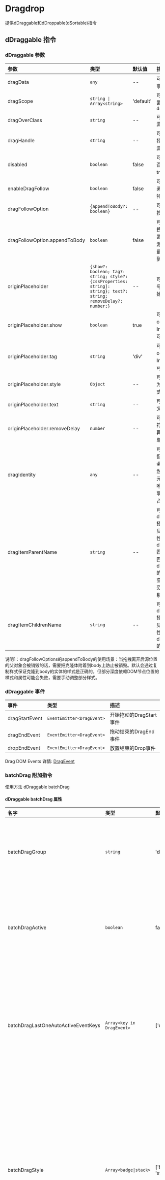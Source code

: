 # Dragdrop

提供dDraggable和dDroppable(dSortable)指令  

## dDraggable 指令

### dDraggable 参数

| 参数            | 类型       | 默认值       | 描述       |
|:----------------|:----------|:-------------|:-----------|
| dragData        |  `any`     | --        | 可选，转递给 `DropEvent`事件的数据. |
| dragScope       | `string \| Array<string>` | 'default'   |  可选，限制drop的位置，必须匹配对应的 `dropScope` |
| dragOverClass   | `string`   | --        | 可选，拖动时被拖动元素的css |
| dragHandle      | `string`   | --        | 可选，拖动句柄，css选择器，只有被选中的元素才能响应拖动事件 |
| disabled        | `boolean`  | false       | 可选，控制当前元素是否可拖动false为可以，true为不可以 |
| enableDragFollow | `boolean` | false       | 可选，是否启用实体元素跟随（可以添加更多特效，如阴影等） |
|dragFollowOption| `{appendToBody?: boolean}`| -- | 可选，用于控制实体拖拽的一些配置|
|dragFollowOption.appendToBody|`boolean`| false | 可选，用于控制实体拖拽的克隆元素插入的位置。默认false会插入到源元素父元素所有子的最后，设置为true会附着到。见说明1|
|originPlaceholder| `{show?: boolean; tag?: string; style?: {cssProperties: string]: string}; text?: string; removeDelay?: number;}`| --| 可选，设置源占位符号，用于被拖拽元素原始位置占位|
|originPlaceholder.show| `boolean`| true| 可选，是否显示，默认originPlaceholder有Input则显示，特殊情况可以关闭|
|originPlaceholder.tag| `string`| 'div'| 可选，是否显示，默认originPlaceholder有Input则显示，特殊情况可以关闭|
|originPlaceholder.style| `Object`| --| 可选，传style对象，key为样式属性，value为样式值|
|originPlaceholder.text| `string`|--| 可选，placeholder内的文字|
|originPlaceholder.removeDelay| `number`| --| 可选，用于希望源占位符在拖拽之后的延时里再删除，方便做动画，单位为ms毫秒|
|dragIdentity|`any`|--| 可选，用于虚拟滚动的恢复，虚拟滚动过程中会删除元素（溢出画面）然后又重新生成来恢复元素（回到画面），需要唯一识别值来恢复原始事件拖拽事件监听和源占位符等|
|dragItemParentName| `string`|--| 可选，选择器名，和dragItemChildrenName搭配用于拖拽截断看不见的列表内元素以提高性能， 从dragItemParentName匹配的选择器里边查询匹配dragItemChildrenName的元素，通常是列表里查找条目，把超出可视范围的条目克隆的时候剔除|
|dragItemChildrenName|`string`|--| 可选，选择器名，和dragItemParentName搭配用于拖拽截断看不见的列表内元素以提高性能，功能见dragItemParentName的描述|

说明1：dragFollowOptions的appendToBody的使用场景：当拖拽离开后源位置的父对象会被销毁的话，需要把克隆体附着到body上防止被销毁。默认会通过复制样式保证克隆到body的实体的样式是正确的，但部分深度依赖DOM节点位置的样式和属性可能会失败，需要手动调整部分样式。

### dDraggable 事件

| 事件            | 类型                         | 描述    |
|:----------------|:---------------------------|:--------|
| dragStartEvent  | `EventEmitter<DragEvent>`   | 开始拖动的DragStart事件 |
| dragEndEvent    | `EventEmitter<DragEvent>`   | 拖动结束的DragEnd事件 |
| dropEndEvent    | `EventEmitter<DragEvent>`   | 放置结束的Drop事件 |

Drag DOM Events 详情: [DragEvent](https://developer.mozilla.org/en-US/docs/Web/API/DragEvent)

### batchDrag 附加指令

使用方法 dDraggable batchDrag

#### dDraggable batchDrag 属性

| 名字   | 类型      |默认值 |描述 |
|:-------|:----------|:-------------|:-----------|
|batchDragGroup | `string` | 'default' | 可选，批量拖拽分组组名，不同组名 |
|batchDragActive | `boolean`| false | 可选，是否把元素加入到批量拖拽组. 见说明1。|
|batchDragLastOneAutoActiveEventKeys | `Array<key in DragEvent>`| ['ctrlKey'] | 可选，通过过拖拽可以激活批量选中的拖拽事件判断。见说明2。|
|batchDragStyle|`Array<badge\|stack>`| ['badge', 'stack'] | 可选，批量拖拽的效果，badge代表右上角有统计数字，stack代表有堆叠效果，数组里有该字符串则有效|

说明1： `batchDragActive`为`true`的时候会把元素加入组里，加入顺序为变为true的顺序，先加入的在数组前面。第一个元素会确认批量的组名，如果后加入的组名和先加入的组名不一致，则后者无法加入。
说明2： `batchDragLastOneAutoActiveEventKeys`的默认值为['ctrlKey'], 即可以通过按住ctrl键拖动最后一个元素， 该元素自动加入批量拖拽的组，判断条件是dragStart事件里的ctrlKey事件为true。目前仅支持判断true/false。该参数为数组，可以判断任意一个属性值为true则生效，可用于不同操作系统的按键申明。

#### dDraggable batchDrag 事件

| 名字   | 类型  |描述 |
|:-------|:------------|:-----------|
| batchDragActiveEvent  | `EventEmitter<{el: Element, data: any}>`   | 通过拖拽把元素加入了批量拖拽组，通知外部选中该元素  |

## dDroppable 指令

### dDroppable 参数

| 参数             | 类型      |默认值 |描述 |
|:----------------|:----------|:-------------|:-----------|
| dropScope       | `string \| Array<string>` | 'default'   | 可选，限制drop的区域，对应dragScope |
| dragOverClass  | `string` | -- | 可选，dragover时drop元素上应用的css |
| placeholderStyle | `Object` | {backgroundColor: '#6A98E3', opacity: '.4'} | 可选，允许sort时，用于占位显示 |
| placeholderText | `string` | '' | 可选，允许sort时，用于占位显示内部的文字 |
| allowDropOnItem | `boolean` | false| 可选，允许sort时，用于允许拖动到元素上，方便树形结构的拖动可以成为元素的子节点|
| dragOverItemClass | `string` | -- | 可选，`allowDropOnItem`为`true`时，才有效，用于允许拖动到元素上后，被命中的元素增加样式|
| nestingTargetRect | `{height?: number, width?: number}` | -- | 可选，用于修正有内嵌列表后，父项高度被撑大，此处height，width为父项自己的高度（用于纵向拖动），宽度（用于横向拖动）|
|defaultDropPosition | `'closest' \| 'before' \| 'after'`|`'closest'`| 可选，设置拖拽到可放置区域但不在列表区域的放置位置，`'closest'` 为就近放下， `'before'`为加到列表头部， `'after'`为加到列表尾部|
|dropSortCountSelector| `string` | -- | 可选，带有sortable的容器的情况下排序，计数的内容的选择器名称，可以用于过滤掉不应该被计数的元素|
|dropSortVirtualScrollOption| `{totalLength?: number; startIndex?: number;}`|--| 可选，用于虚拟滚动列表中返回正确的dropIndex需要接收 totalLength为列表的真实总长度， startIndex为当前排序区域显示的第一个dom的在列表内的index值|

### dDroppable 事件

| 事件               | 类型        | 描述 |
|:------------------|:------------|:-----------|
| dragEnterEvent  | `EventEmitter<DragEvent>`   | drag元素进入的dragenter事件  |
| dragOverEvent   | `EventEmitter<DragEvent>`   | drag元素在drop区域上的dragover事件 |
| dragLeaveEvent  | `EventEmitter<DragEvent>`   | drag元素离开的dragleave事件 |
| dropEvent       | `EventEmitter<DropEvent>`(见下文定义)   | 放置一个元素, 接收的事件，其中nativeEvent表示原生的drop事件，其他见定义注释 |

### DropEventModel 定义

``` typescript
type DropEvent = {
    nativeEvent: any; // 原生的drop事件,
    dragData: any; // drag元素的dragData数据
    dropSubject: Subject<any>; //drop事件的Subject
    dropIndex?: number; // drop的位置在列表的index
    dragFromIndex?: number; // drag元素在原来的列表的index，注意使用虚拟滚动数据无效
    dropOnItem?: boolean; // 是否drop到了元素的上面，搭配allowDropOnItem使用
```

## dSortable 指令

指定需要参与排序的Dom父容器（因为drop只是限定可拖拽区域，具体渲染由使用者控制）

### dSortable 参数

| 名字   | 类型      |默认值 |描述 |
|:-------|:----------|:-------------|:-----------|
| dSortDirection | `'v' \| 'h'` | 'v'| 'v'垂直排序,'h'水平排序|
| dSortableZMode| `boolean`|false| 是否是z模式折回排序，见说明1|

说明1： z自行排序最后是以大方向为准的，如果从左到右排遇到行末换行，需要使用的垂直排序+z模式，因为最后数据是从上到下的只是局部的数据是从左到右。

### dDropScrollEnhanced 参数

| 名字   | 类型 | 默认值  |描述 |
|:-------|:------------|:-----------|:-----------|
| direction| `DropScrollSpeed`即`'v'\|'h'` | 'v' | 滚动方向，垂直滚动`'v'`, 水平滚动 `'h'`|
| responseEdgeWidth | `string \| ((total: number) => string)`  | '100px'  | 响应自动滚动边缘宽度, 函数的情况传入的为列表容器同个方向相对宽度 |
| speedFn  | `DropScrollSpeedFunction`  | 内置函数  | 速率函数，见备注 |
| minSpeed  | `DropScrollSpeed`即`number`  | 50  | 响应最小速度 ，函数计算小于这个速度的时候，以最小速度为准 |
| maxSpeed  | `DropScrollSpeed`即`number`  | 1000  | 响应最大速度 ，函数计算大于这个速度的时候，以最大速度为准 |
| viewOffset | {forward?: `DropScrollAreaOffset`; backward?: `DropScrollAreaOffset`;} | -- | 设置拖拽区域的偏移，用于某些位置修正|
| dropScrollScope| `string\| Array<string>`| --| 允许触发滚动scope，不配置为默认接收所有scope，配置情况下，draggable的`dragScope`和`dropScrollScope`匹配得上才能触发滚动|
| backSpaceDroppable| `boolean`|true| 是否允许在滚动面板上同时触发放置到滚动面板的下边的具体可以放置元素，默认为true，设置为false则不能边滚动边放置|
  
备注： speedFn默认函数为`(x: number) => Math.ceil((1 - x) * 18) * 100`，传入数字`x`是 鼠标位置距离边缘的距离占全响应宽度的百分比，
最终速度将会是speedFn(x)，但不会小于最小速度`minSpeed`或者大于最大速度`maxSpeed`。

相关类型定义：

``` typescript
export type DropScrollEdgeDistancePercent = number; // 单位 px / px
export type DropScrollSpeed = number; // 单位 px/ s
export type DropScrollSpeedFunction = (x: DropScrollEdgeDistancePercent) => DropScrollSpeed;
export type DropScrollDirection = 'h' | 'v';
export enum DropScrollOrientation {
  forward,  // 进， 右/下
  backward  // 退， 左/上
}
export type DropScrollAreaOffset = {
  left?: number;
  right?: number;
  top?: number;
  bottom?: number;
  widthOffset?: number;
  heightOffset?: number;
};
export type DropScrollTriggerEdge = 'left' | 'right' | 'top' | 'bottom';
```

`DropScrollAreaOffset` 仅重要和次要定位边有效， forward代表后右或者往下滚动，backward表示往左或者往上滚动

|direction|  `v` 上下滚动 | `h` 左右滚动|
|:-------|:------------|:-----------|
|forward 往下或往右|  `left` ,`bottom`  | `top` ,`right`|
|backward 往左或网上|  `left`,`top`  | `top`,`left`|

### dDropScrollEnhancedSide 附属指令

如果需要同时两个方向都有滚动条，则需要使用dDropScrollEnhanced的同时使用dDropScrollEnhancedSide，参数列表同dDropScrollEnhanced指令，唯一不同是direction，如果为`'v'`则side附属指令的实际方向为`'h'`。

| 名字   | 类型 | 默认值  |描述 |
|:-------|:------------|:-----------|:-----------|
| direction| `DropScrollSpeed`即`'v'\|'h'` | 'v' | 滚动方向，垂直滚动`'v'`, 水平滚动 `'h'`|
| responseEdgeWidth | `string \| ((total: number) => string)`  | '100px'  | 响应自动滚动边缘宽度, 函数的情况传入的为列表容器同个方向相对宽度 |
| speedFn  | `DropScrollSpeedFunction`  | 内置函数  | 速率函数，见备注 |
| minSpeed  | `DropScrollSpeed`即`number`  | 50  | 响应最小速度 ，函数计算小于这个速度的时候，以最小速度为准 |
| maxSpeed  | `DropScrollSpeed`即`number`  | 1000  | 响应最大速度 ，函数计算大于这个速度的时候，以最大速度为准 |
| viewOffset | {forward?: `DropScrollAreaOffset`; backward?: `DropScrollAreaOffset`;} | -- | 设置拖拽区域的偏移，用于某些位置修正|
| dropScrollScope| `string\| Array<string>`| --| 允许触发滚动scope，不配置为默认接收所有scope，配置情况下，draggable的`dragScope`和`dropScrollScope`匹配得上才能触发滚动|
| backSpaceDroppable| `boolean`|true| 是否允许在滚动面板上同时触发放置到滚动面板的下边的具体可以放置元素，默认为true，设置为false则不能边滚动边放置|

## 使用 `dDraggable` & `dDroppable` 指令

```html
<ul>
  <li dDraggable>Coffee</li>
  <li dDraggable>Tea</li>
  <li dDraggable>Milk</li>
</ul>
```

 ```html
 <div dDroppable>
   <p>Drop items here</p>
 </div>
 ```

## CSS

 `dDraggable` & `dDroppable` 指令都有`[dragOverClass]`作为输入.  
 提供drag和drop时的hover样式，注意是`字符串`  

 ```html
 <div dDroppable [dragOverClass]="'drag-target-border'">
   <p>Drop items here</p>
 </div>
 ```

## 限制 Drop 区域

用[dragScope]和[dropScope]限制拖动区域，可以是字符串或数组，只有drag和drop的区域对应上才能放进去

```html
<ul>
  <li dDraggable [dragScope]="'drink'">Coffee</li>
  <li dDraggable [dragScope]="'drink'">Tea</li>
  <li dDraggable [dragScope]="'meal'">Biryani</li>
  <li dDraggable [dragScope]="'meal'">Kebab</li>
  ...
</ul>
```

```html
<div dDroppable [dropScope]="'drink'" [dragOverClass]="'drag-target-border'">
  <p>只有 Drinks 可以放在这个container里</p>
</div>

<div dDroppable [dropScope]="['drink', 'meal']" [dragOverClass]="'drag-target-border'">
  <p> Meal 和 Drinks 可以放在这个container里</p>
</div>
```
  
## 传递数据

`dDraggable`可以用[dragData]向`droppable`传递数据  
`dDroppable`用`(dropEvent)`事件接收数据  

```html  

<ul class="list-group">
    <li dDraggable *ngFor="let item of items" [dragData]="item" class="list-group-item">{{item.name}}</li>
</ul>

<div class="panel panel-default" dDroppable (onDrop)="onItemDrop($event)">
    <div class="panel-heading">Drop Items here</div>
    <div class="panel-body">
        <li *ngFor="let item of droppedItems" class="list-group-item">{{item.name}}</li>
    </div>
</div>
```  

```typescript
export class Component {
    items = [
            {name: "Apple", type: "fruit"},
            {name: "Carrot", type: "vegetable"},
            {name: "Orange", type: "fruit"}];

    onItemDrop(e: any) {
        // Get the dropped data here
        this.droppedItems.push(e.dragData);
    }
    constructor() { }
}
```

## Drag Handle

Drag句柄可以指定实际响应draggable事件的元素，而不是draggable本身  
这个参数必须是一个字符串，实际上是一个css选择器

```html
<li dDraggable [dragHandle]="'.drag-handle'">
   只有.drag-handle可以响应拖动事件来拖起li
   <div class="pull-right"><i class="drag-handle fa fa-bars fa-lg" aria-hidden="true"></i></div>
</li>
```

## 异步DropEnd，通知Drag元素

`dDraggable`有一个`dropEndEvent`事件，此事件非浏览器默认事件而是自定义事件，非组件自动触发触发方式是在`dDroppable`的`dropEvent`事件的参数中有一个dropSubject，当需要触发drag元素上的onDropEnd事件的时候调用dropSubject.next(params) 一般是在接口返回之后 例如：

```html
<ul class="list-group">
    <li dDraggable *ngFor="let item of items;let i=index;" (onDropEnd)="dropEnd($event, i)" [dragData]="item">{{item.name}}</li>
</ul>

<div class="panel panel-default" dDroppable (onDrop)="onItemDrop($event)">
    <div class="panel-heading">Drop Items here</div>
    <div class="panel-body">
        <li *ngFor="let item of droppedItems" class="list-group-item">{{item.name}}</li>
    </div>
</div>
```

```js
export class Component {

    onItemDrop(e: any) {

      ajax.onSuccess(()=>{
        e.dropSubject.next(params);//此时才触发dragComponent的dropEnd 并且params对应onDropEnd的$event;
      });
    }
    constructor() { }
}
export class dragComponent {
  onDropEnd($event, i){

  }
}
```


# 协同拖拽， 用于二维拖拽，跨纬度拖拽场景

## 协同拖 dDragSync

用于dDraggle对象和同时会被拖走的对象。

### dDragSync 参数

| 参数            | 类型       | 默认值       | 描述       |
|:----------------|:----------|:-------------|:-----------|
| dDragSync        |  `string`     | ''       | 必选，拖同步的组名，为空或者空字符串的时候无效，不与其他内容同步 |

## 协同放 dDropSortSync

用于dDroppable对象和与droppable内sortable结构相同的sortable区域， 注意dDroppable对象里是与dDroppable对象同个对象上注册dDropSortSync，其他不带dDroppable的与放置在排序区域。

### dDropSortSync 参数

| 参数            | 类型       | 默认值       | 描述       |
|:----------------|:----------|:-------------|:-----------|
| dDropSortSync        |  `string`     | ''       | 必选，放同步的组名，为空或者空字符串的时候无效，不与其他内容同步 |
| dDropSyncDirection   |  `'v'\| 'h'`     | 'v'    | 可选，与dSortable的方向正交 |


## 协同监听盒子 dDragDropSyncBox

用于统计dDragSync和dDropSortSync的公共父祖先。
无参数，放置在公共统计区域则可。


# 拖拽预览， 用于需要替换拖拽预览的场景

## 拖拽预览 dDragPreview

需要和dDraggable搭配使用， 用于拖起的时候拖动对象的模板

### dDragPreview 参数

| 参数                | 类型                            | 默认值 | 描述       |
|:------------------ |:--------------------------------|:------|:-----------|
| dDragPreview       |  `TemplateRef<any>`             | --    | 必选，预览的模板引用 |
| dragPreviewData    |  `any`                          | --    | 可选，自定义数据，将由模板变量获得 |
| dragPreviewOptions | `{ skipBatchPreview : boolean}` | --    | 可选，预览选项|
| dragPreviewOptions.skipBatchPreview | `boolean`      | false | 可选，预览选项, 是否跳过批量预览的样式处理。建议自行处理批量拖拽预览模板的可以跳过|

### dDragPreview模板可用变量

| 变量                  | 类型                  | 变量含义说明           |
| :-------------------: | :------------------: | :------------------: |
| data                  | `any`                | 从拖拽预览传入的 dragPreviewData 数据 |
| draggedEl             | `HTMLElement`        | 被拖拽的 DOM 元素   |
| dragData              | `any`                | 被拖拽元素携带的 dragData 数据  |
| batchDragData         | `Array<any>`         | 被批量拖拽的对象的 dragData 数据的数组， 含被拖拽元素的 dragData， 并且dragData处于第一位   |
| dragSyncDOMElements   | `Array<HTMLElement>` | 被协同拖拽的DOM元素， 不包括 draggedEl 指向的 DOM 元素  |

## 拖拽预览辅助克隆节点 <d-drag-preview-clone-dom-ref>

可以从节点的引用中恢复DOM的克隆对象作为预览

| 参数         | 类型            | 默认值 | 描述        |
|:------------ |:---------------|:-------|:-----------|
| domRef       |  `HTMLElement` | --     | 必选，否则无意义，克隆节点的DOM引用 |
| copyStyle    |  `boolean`     | true   | 可选，是否克隆节点的时候对节点依次克隆样式 |
